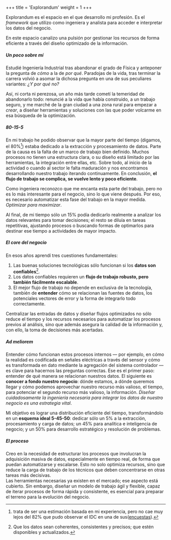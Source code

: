 +++
title = 'Explorandum'
weight = 1
+++

Explorandum es el espacio en el que desarrollo mi profesión. Es el *framework* que utilizo como ingeniera y analista para acceder e interpretar los datos del negocio.    

En este espacio canalizo una pulsión por gestionar los recursos de forma eficiente a través del diseño optimizado de la información.


##### Un poco sobre mí

Estudié Ingeniería Industrial tras abandonar el grado de Física y anteponer la pregunta de *cómo* a la de *por qué*. Paradojas de la vida, tras terminar la carrera volvió a asomar la dichosa pregunta en una de sus peculiares variantes: *¿Y por qué no?* 

Así, ni corta ni perezosa, un año más tarde cometí la temeridad de abandonarlo todo: renuncié a la vida que había construido, a un trabajo seguro, y me marché de la gran ciudad a una zona rural para empezar a *crear*, a diseñar herramientas y soluciones con las que poder volcarme en esa búsqueda de la optimización.  

##### 80-15-5

En mi trabajo he podido observar que la mayor parte del tiempo (digamos, el 80%[^1]) estaba dedicado a la extracción y procesamiento de datos. Parte de la causa es la falta de un marco de trabajo bien definido. Muchos procesos no tienen una estructura clara, o su diseño está limitado por las herramientas, la integración entre ellas, etc. Sobre todo, al inicio de la actividad o cuando al sector le falta maduración y nos encontramos desarrollando nuestro trabajo iterando continuamente. En conclusión, **el flujo de trabajo se complica, se vuelve lento y poco eficiente**. 

Como ingeniera reconozco que me encanta esta parte del trabajo, pero no es lo más interesante para el negocio, sino lo que viene después. Por eso, es necesario automatizar esta fase del trabajo en la mayor medida. *Optimizar para maximizar*.

Al final, de mi tiempo sólo un 15% podía dedicarlo realmente a analizar los datos relevantes para tomar decisiones; el resto se diluía en tareas repetitivas, ajustando procesos o buscando formas de optimarlos para destinar ese tiempo a actividades de mayor impacto.

##### El *core* del negocio

En esos años aprendí tres cuestiones fundamentales:
1. Las buenas soluciones tecnológicas sólo funcionan si los **datos son confiables**[^2].
2. Los datos confiables requieren un **flujo de trabajo robusto, pero también fácilmente escalable**.
3. El mejor flujo de trabajo no depende en exclusiva de la tecnología, también de **entender** cómo se relacionan las fuentes de datos, los potenciales vectores de error y la forma de integrarlo todo correctamente.  

Centralizar las entradas de datos y diseñar flujos optimizados no sólo reduce el tiempo y los recursos necesarios para automatizar los procesos previos al análisis, sino que además asegura la calidad de la información y, con ello, la toma de decisiones más acertadas.

##### *Ad meliorem*

Entender cómo funcionan estos procesos internos — por ejemplo, en cómo la realidad es codificada en señales eléctricas a través del sensor y cómo es transformada en dato mediante la agregación del sistema controlador — es clave para hacernos las preguntas correctas. Ese es el primer paso: entender de qué manera se relacionan nuestros datos.
El siguiente es **conocer a fondo nuestro negocio**: dónde estamos, a dónde queremos llegar y cómo podemos aprovechar nuestro recurso más valioso, el tiempo, para potenciar el segundo recurso más valioso, la información. *Diseñar cuidadosamente la ingeniería necesaria para integrar los datos de nuestro negocio es una estrategia vital*.  

Mi objetivo es lograr una distribución eficiente del tiempo, transformándolo en un **esquema ideal 5-45-50**: dedicar sólo un 5% a la extracción, procesamiento y carga de datos; un 45% para analítica e inteligencia de negocio; y un 50% para desarrollo estratégico y resolución de problemas.  

##### El proceso

Creo en la necesidad de estructurar los procesos que involucran la adquisición masiva de datos, especialmente en tiempo real, de forma que puedan automatizarse y escalarse. Esto no solo optimiza recursos, sino que reduce la carga de trabajo de los técnicos que deben concentrarse en otras tareas más decisivas.    
Las herramientas necesarias ya existen en el mercado; ese aspecto está cubierto. Sin embargo, diseñar un modelo de trabajo ágil y flexible, capaz de iterar procesos de forma rápida y consistente, es esencial para preparar el terreno para la evolución del negocio.

[^1]: trata de ser una estimación basada en mi experiencia, pero no cae muy lejos del 82% que pudo observar el IDC en una de sus([encuestas](https://blogs.idc.com/2018/08/23/time-crunch-equalizing-time-spent-on-data-management-vs-analytics/)).

[^2]: Que los datos sean coherentes, consistentes y precisos; que estén disponibles y  actualizados.